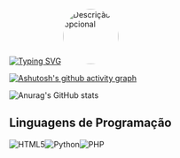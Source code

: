 [![Typing SVG](https://readme-typing-svg.demolab.com/?lines=Halloo+I'm+Hudson+;Ein+ewiger+lernender+)](https://git.io/typing-svg)
<img src="https://media2.giphy.com/media/v1.Y2lkPTc5MGI3NjExcjI1aHh6Y3llbjZtbGdhaTdxdnh5Zmd6N3BpNTZoMXFrZTM0bmUwYyZlcD12MV9pbnRlcm5hbF9naWZfYnlfaWQmY3Q9Zw/hCiQVo1dzVwPu/giphy.gif" alt="Descrição opcional" width="100" style="border-radius: 50%;">


[![Ashutosh's github activity graph](https://github-readme-activity-graph.vercel.app/graph?username=devophudson&custom_title=Das%20ist%20Hudson's%20Contribuition&hide_border=false&theme=github-dark)](https://github.com/devophudson/github-readme-activity-graph)

![Anurag's GitHub stats](https://github-readme-stats.vercel.app/api?username=devophudson&show_icons=true&theme=transparent)


## Linguagens de Programação
<img alt="HTML5" src="https://img.shields.io/badge/html5-%23E34F26.svg?style=for-the-badge&logo=html5&logoColor=white"/><img alt="Python" src="https://img.shields.io/badge/python-%2314354C.svg?style=for-the-badge&logo=python&logoColor=white"/><img alt="PHP" src="https://img.shields.io/badge/php-%23777BB4.svg?style=for-the-badge&logo=php&logoColor=white"/>

